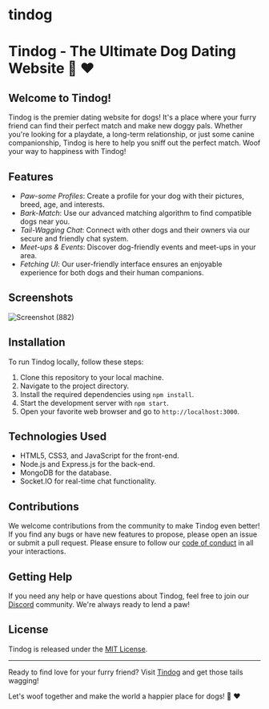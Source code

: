 # tindog

# Tindog - The Ultimate Dog Dating Website :dog: :heart:

## Welcome to Tindog!

Tindog is the premier dating website for dogs! It's a place where your furry friend can find their perfect match and make new doggy pals. Whether you're looking for a playdate, a long-term relationship, or just some canine companionship, Tindog is here to help you sniff out the perfect match. Woof your way to happiness with Tindog!

## Features

- *Paw-some Profiles*: Create a profile for your dog with their pictures, breed, age, and interests.
- *Bark-Match*: Use our advanced matching algorithm to find compatible dogs near you.
- *Tail-Wagging Chat*: Connect with other dogs and their owners via our secure and friendly chat system.
- *Meet-ups & Events*: Discover dog-friendly events and meet-ups in your area.
- *Fetching UI*: Our user-friendly interface ensures an enjoyable experience for both dogs and their human companions.

## Screenshots
![Screenshot (882)](https://github.com/HarshiniSada/tindog/assets/94860835/8b16209a-0b1a-4853-b360-86b31d9c4e5b)

## Installation

To run Tindog locally, follow these steps:

1. Clone this repository to your local machine.
2. Navigate to the project directory.
3. Install the required dependencies using `npm install`.
4. Start the development server with `npm start`.
5. Open your favorite web browser and go to `http://localhost:3000`.

## Technologies Used

- HTML5, CSS3, and JavaScript for the front-end.
- Node.js and Express.js for the back-end.
- MongoDB for the database.
- Socket.IO for real-time chat functionality.

## Contributions

We welcome contributions from the community to make Tindog even better! If you find any bugs or have new features to propose, please open an issue or submit a pull request. Please ensure to follow our [code of conduct](CODE_OF_CONDUCT.md) in all your interactions.

## Getting Help

If you need any help or have questions about Tindog, feel free to join our [Discord](https://discord.gg/tindog) community. We're always ready to lend a paw!

## License

Tindog is released under the [MIT License](LICENSE.md).

---

Ready to find love for your furry friend? Visit [Tindog](https://www.tindog.com) and get those tails wagging!

Let's woof together and make the world a happier place for dogs! :dog: :heart:
